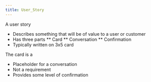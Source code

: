```yaml
---
title: User_Story
---
```

A user story
* Describes something that will be of value to a user or customer
* Has three parts
** Card
** Conversation
** Confirmation
* Typically written on 3x5 card

The card is a
* Placeholder for a conversation
* Not a requirement
* Provides some level of confirmation

